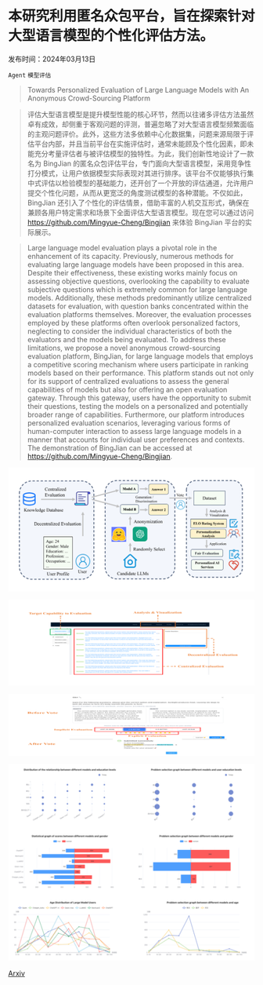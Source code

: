 # 本研究利用匿名众包平台，旨在探索针对大型语言模型的个性化评估方法。

发布时间：2024年03月13日

`Agent` `模型评估`

> Towards Personalized Evaluation of Large Language Models with An Anonymous Crowd-Sourcing Platform

> 评估大型语言模型是提升模型性能的核心环节，然而以往诸多评估方法虽然卓有成效，却侧重于客观问题的评测，普遍忽略了对大型语言模型频繁面临的主观问题评价。此外，这些方法多依赖中心化数据集，问题来源局限于评估平台内部，并且当前平台在实施评估时，通常未能顾及个性化因素，即未能充分考量评估者与被评估模型的独特性。为此，我们创新性地设计了一款名为 BingJian 的匿名众包评估平台，专门面向大型语言模型，采用竞争性打分模式，让用户依据模型实际表现对其进行排序。该平台不仅能够执行集中式评估以检验模型的基础能力，还开创了一个开放的评估通道，允许用户提交个性化问题，从而从更宽泛的角度测试模型的各种潜能。不仅如此，BingJian 还引入了个性化的评估情景，借助丰富的人机交互形式，确保在兼顾各用户特定需求和场景下全面评估大型语言模型。现在您可以通过访问 https://github.com/Mingyue-Cheng/Bingjian 来体验 BingJian 平台的实际展示。

> Large language model evaluation plays a pivotal role in the enhancement of its capacity. Previously, numerous methods for evaluating large language models have been proposed in this area. Despite their effectiveness, these existing works mainly focus on assessing objective questions, overlooking the capability to evaluate subjective questions which is extremely common for large language models. Additionally, these methods predominantly utilize centralized datasets for evaluation, with question banks concentrated within the evaluation platforms themselves. Moreover, the evaluation processes employed by these platforms often overlook personalized factors, neglecting to consider the individual characteristics of both the evaluators and the models being evaluated. To address these limitations, we propose a novel anonymous crowd-sourcing evaluation platform, BingJian, for large language models that employs a competitive scoring mechanism where users participate in ranking models based on their performance. This platform stands out not only for its support of centralized evaluations to assess the general capabilities of models but also for offering an open evaluation gateway. Through this gateway, users have the opportunity to submit their questions, testing the models on a personalized and potentially broader range of capabilities. Furthermore, our platform introduces personalized evaluation scenarios, leveraging various forms of human-computer interaction to assess large language models in a manner that accounts for individual user preferences and contexts. The demonstration of BingJian can be accessed at https://github.com/Mingyue-Cheng/Bingjian.

![本研究利用匿名众包平台，旨在探索针对大型语言模型的个性化评估方法。](../../../paper_images/2403.08305/x1.png)

![本研究利用匿名众包平台，旨在探索针对大型语言模型的个性化评估方法。](../../../paper_images/2403.08305/x2.png)

![本研究利用匿名众包平台，旨在探索针对大型语言模型的个性化评估方法。](../../../paper_images/2403.08305/x3.png)

![本研究利用匿名众包平台，旨在探索针对大型语言模型的个性化评估方法。](../../../paper_images/2403.08305/x4.png)

[Arxiv](https://arxiv.org/abs/2403.08305)